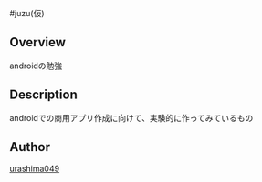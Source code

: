 #juzu(仮)

## Overview
androidの勉強

## Description
androidでの商用アプリ作成に向けて、実験的に作ってみているもの

## Author

[urashima049](https://github.com/urashima0429)
